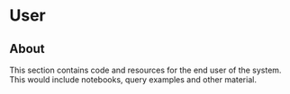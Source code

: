 # User 

## About

This section contains code and resources for the end user of the system.  This would include notebooks, query examples and other material.
